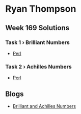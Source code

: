 # Ryan Thompson

## Week 169 Solutions

### Task 1 › Brilliant Numbers

 * [Perl](perl/ch-1.pl)

### Task 2 › Achilles Numbers

 * [Perl](perl/ch-2.pl)

## Blogs

 * [Brilliant and Achilles Numbers](https://ry.ca/2022/06/brilliant-and-achilles-numbers/)
